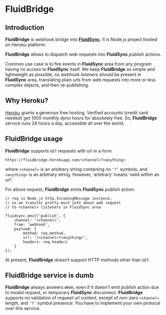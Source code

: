 # FluidBridge

## Introduction

**FluidBridge** is *webhook* bridge into [**FluidSync**](https://github.com/nowido/FluidSyncHeroku). It is Node.js project hosted on Heroku platform.

**FluidBridge** allows to dispatch web requests into **FluidSync** *publish* actions.

Common use case is to fire events in **FluidSync** area from any program having no access to **FluidSync** itself. We keep **FluidBridge** as simple and lightweight as possible, so *webhook listeners* should be present in **FluidSync** area, translating plain urls from web requests into more or less complex objects, and then re-publishing. 

## Why Heroku?

[Heroku](https://www.heroku.com) grants a generous free hosting. Verified accounts (credit card needed) get 1000 monthly *dyno* hours for absolutely free. So, **FluidBridge** service runs 24 hours a day, accessible all over the world.

## FluidBridge usage

**FluidBridge** supports `GET` requests with url in a form 
```
https://fluidbridge.herokuapp.com/<channel>?<anything>
```

where `<channel>` is an arbitrary string containing no `‘?’` symbols, and `<anything>` is an arbitrary string. However, ‘arbitrary’ means ‘valid within an url’.

For above request, **FluidBridge** emits **FluidSync** *publish* action:

```
// req is Node.js http.IncomingMessage instance, 
// so we transfer pretty much info about web request
// to <channel> listeners in FluidSync area

fluidsync.emit(‘publish’, {
    channel: ‘<channel>’,
    from: ‘webhook’,
    payload: {
        method: req.method, 
        url: ‘/<channel>?<anything>’, 
        headers: req.headers
    }
});
```

At present, **FluidBridge** doesn’t support HTTP methods other than `GET`.

## FluidBridge service is dumb

**FluidBridge** always answers `WHOK`, even if it doesn’t emit *publish* action due to invalid request, or temporary **FluidSync** disconnect. **FluidBridge** supports no validation of request url content, except of non-zero `<channel>` length, and `‘?’` symbol presence. You have to implement your own protocol over this service. 
